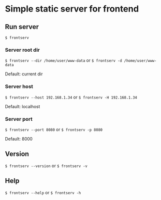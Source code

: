 Simple static server for frontend
=================================

Run server
----------

`$ frontserv`

### Server root dir

`$ frontserv --dir /home/user/www-data` or `$ frontserv -d /home/user/www-data`

Default: current dir

### Server host

`$ frontserv --host 192.168.1.34` or `$ frontserv -H 192.168.1.34`

Default: localhost

### Server port

`$ frontserv --port 8080` or `$ frontserv -p 8080`

Default: 8000

Version
-------

`$ frontserv --version` or `$ frontserv -v`

Help
----

`$ frontserv --help` or `$ frontserv -h`